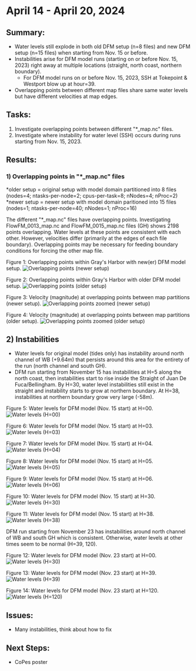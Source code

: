 # April 14 - April 20, 2024
## Summary:
- Water levels still explode in both old DFM setup (n=8 files) and new DFM setup (n=15 files) when starting from Nov. 15 or before.
- Instabilities arise for DFM model runs (starting on or before Nov. 15, 2023) right away at multiple locations (straight, north coast, northern boundary).
  - For DFM model runs on or before Nov. 15, 2023, SSH at Tokepoint & Westport blow up at hour=39.
- Overlapping points between different map files share same water levels but have different velocities at map edges.

## Tasks:
1) Investigate overlapping points between different "*_map.nc" files. <br>
3) Investigate where instability for water level (SSH) occurs during runs starting from Nov. 15, 2023.

## Results:
### 1) Overlapping points in "*_map.nc" files

*older setup = original setup with model domain partitioned into 8 files (nodes=4; ntasks-per-node=2; cpus-per-task=8; nNodes=4; nProc=2)
*newer setup = newer setup with model domain paritioned into 15 files (nodes=1; ntasks-per-node=40; nNodes=1; nProc=16)

The different "*_map.nc" files have overlapping points. Investigating FlowFM_0013_map.nc and FlowFM_0015_map.nc files (GH) shows 2198 points overlapping. Water levels at these points are consistent with each other. However, velocities differ (primarily at the edges of each file boundary). Overlapping points may be necessary for feeding boundary conditions for forcing the other map file.

Figure 1: Overlapping points within Gray's Harbor with new(er) DFM model setup.
![Overlapping points (newer setup)](../Figures/042324meeting/OverlappingPoints_GH.png)

Figure 2: Overlapping points within Gray's Harbor with older DFM model setup.
![Overlapping points (older setup)](../Figures/042324meeting/OverlappingPoints_GH_StantecOriginal.png)

Figure 3: Velocity (magnitude) at overlapping points between map partitions (newer setup).
![Overlapping points zoomed (newer setup)](../Figures/042324meeting/OverlappingPoints_GH_zoomed.png)

Figure 4: Velocity (magnitude) at overlapping points between map partitions (older setup).
![Overlapping points zoomed (older setup)](../Figures/042324meeting/OverlappingPoints_GH_StantecOriginal_zoomed.png)

## 2) Instabilities
- Water levels for original model (tides only) has instability around north channel of WB (+9.64m) that persists around this area for the entirety of the run (north channel and south GH).
- DFM run starting from November 15 has instabilities at H=5 along the north coast, then instabilities start to rise inside the Straight of Juan De Fuca/Bellingham. By H=30, water level instabilities still exist in the straight and instability starts to grow at northern boundary. At H=38, instabilities at northern boundary grow very large (-58m).

Figure 5: Water levels for DFM model (Nov. 15 start) at H=00.
![Water levels (H=00)](../Figures/042324meeting/Instability_map_nov15_H00.png)

Figure 6: Water levels for DFM model (Nov. 15 start) at H=03.
![Water levels (H=03)](../Figures/042324meeting/Instability_map_nov15_H03.png)

Figure 7: Water levels for DFM model (Nov. 15 start) at H=04.
![Water levels (H=04)](../Figures/042324meeting/Instability_map_nov15_H04.png)

Figure 8: Water levels for DFM model (Nov. 15 start) at H=05.
![Water levels (H=05)](../Figures/042324meeting/Instability_map_nov15_H05.png)

Figure 9: Water levels for DFM model (Nov. 15 start) at H=06.
![Water levels (H=06)](../Figures/042324meeting/Instability_map_nov15_H06.png)

Figure 10: Water levels for DFM model (Nov. 15 start) at H=30.
![Water levels (H=30)](../Figures/042324meeting/Instability_map_nov15_H30.png)

Figure 11: Water levels for DFM model (Nov. 15 start) at H=38.
![Water levels (H=38)](../Figures/042324meeting/Instability_map_nov15_H38.png)


DFM run starting from November 23 has instabilities around north channel of WB and south GH which is consistent. Otherwise, water levels at other times seem to be normal (H=39, 120).

Figure 12: Water levels for DFM model (Nov. 23 start) at H=00.
![Water levels (H=30)](../Figures/042324meeting/Instability_map_nov23_H00.png)

Figure 13: Water levels for DFM model (Nov. 23 start) at H=39.
![Water levels (H=39)](../Figures/042324meeting/Instability_map_nov23_H39.png)

Figure 14: Water levels for DFM model (Nov. 23 start) at H=120.
![Water levels (H=120)](../Figures/042324meeting/Instability_map_nov23_H120.png)


## Issues:
- Many instabilities, think about how to fix

## Next Steps:
- CoPes poster
